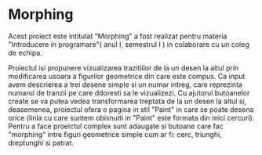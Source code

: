 # Morphing
Acest proiect este intitulat "Morphing" a fost realizat pentru materia "Introducere in programare"( anul I, semestrul I ) in colaborare cu un coleg de echipa.

Proiectul isi propunere vizualizarea trazitiilor de la un desen la altul prin modificarea usoara a figurilor geometrice din care este compus. Ca input avem descrierea a trei desene simple si un numar intreg, care reprezinta numarul de tranzii pe care ddoresti sa le vizualizezi. Cu ajutorul butoanelor create se va putea vedea transformarea treptata de la un desen la altul si, deasemenea, proiectul ofera o pagina in stil "Paint" in care se poate desena orice (linia cu care suntem obisnuiti in "Paint" este formata din mici cercuri). Pentru a face proeictul complex sunt adaugate si butoane care fac "morphing" intre figuri geometrice simple cum ar fi: cerc, triunghi, dreptunghi si patrat.
